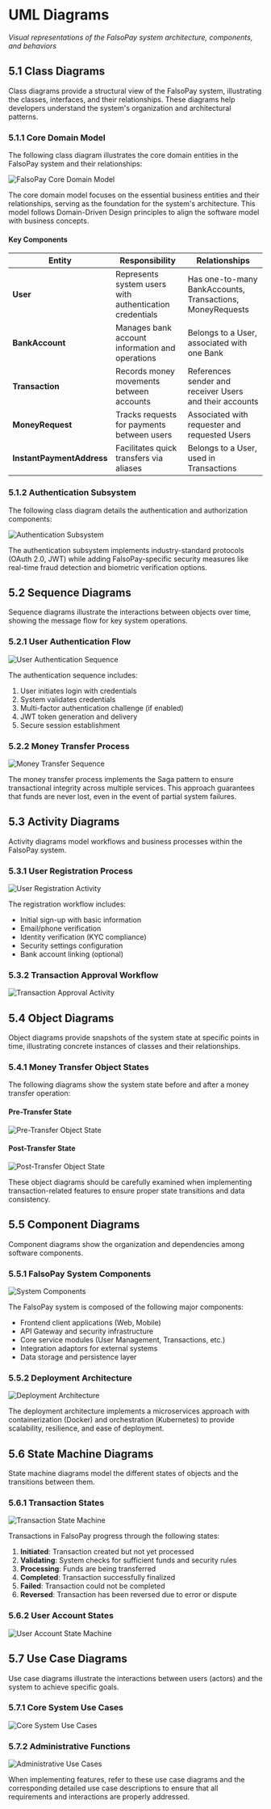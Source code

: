 <div class="section-divider">

# UML Diagrams

*Visual representations of the FalsoPay system architecture, components, and behaviors*

</div>

## 5.1 Class Diagrams

Class diagrams provide a structural view of the FalsoPay system, illustrating the classes, interfaces, and their relationships. These diagrams help developers understand the system's organization and architectural patterns.

### 5.1.1 Core Domain Model

The following class diagram illustrates the core domain entities in the FalsoPay system and their relationships:

![FalsoPay Core Domain Model](assets/diagrams/core-domain-model.png)

<div class="info-box">

The core domain model focuses on the essential business entities and their relationships, serving as the foundation for the system's architecture. This model follows Domain-Driven Design principles to align the software model with business concepts.

</div>

#### Key Components

| Entity | Responsibility | Relationships |
|--------|---------------|--------------|
| **User** | Represents system users with authentication credentials | Has one-to-many BankAccounts, Transactions, MoneyRequests |
| **BankAccount** | Manages bank account information and operations | Belongs to a User, associated with one Bank |
| **Transaction** | Records money movements between accounts | References sender and receiver Users and their accounts |
| **MoneyRequest** | Tracks requests for payments between users | Associated with requester and requested Users |
| **InstantPaymentAddress** | Facilitates quick transfers via aliases | Belongs to a User, used in Transactions |

### 5.1.2 Authentication Subsystem

The following class diagram details the authentication and authorization components:

![Authentication Subsystem](assets/diagrams/auth-subsystem.png)

<div class="technical-note">

The authentication subsystem implements industry-standard protocols (OAuth 2.0, JWT) while adding FalsoPay-specific security measures like real-time fraud detection and biometric verification options.

</div>

## 5.2 Sequence Diagrams

Sequence diagrams illustrate the interactions between objects over time, showing the message flow for key system operations.

### 5.2.1 User Authentication Flow

![User Authentication Sequence](assets/diagrams/auth-sequence.png)

The authentication sequence includes:
1. User initiates login with credentials
2. System validates credentials
3. Multi-factor authentication challenge (if enabled)
4. JWT token generation and delivery
5. Secure session establishment

### 5.2.2 Money Transfer Process

![Money Transfer Sequence](assets/diagrams/money-transfer-sequence.png)

<div class="best-practice">

The money transfer process implements the Saga pattern to ensure transactional integrity across multiple services. This approach guarantees that funds are never lost, even in the event of partial system failures.

</div>

## 5.3 Activity Diagrams

Activity diagrams model workflows and business processes within the FalsoPay system.

### 5.3.1 User Registration Process

![User Registration Activity](assets/diagrams/user-registration-activity.png)

The registration workflow includes:
- Initial sign-up with basic information
- Email/phone verification
- Identity verification (KYC compliance)
- Security settings configuration
- Bank account linking (optional)

### 5.3.2 Transaction Approval Workflow

![Transaction Approval Activity](assets/diagrams/transaction-approval-activity.png)

## 5.4 Object Diagrams

Object diagrams provide snapshots of the system state at specific points in time, illustrating concrete instances of classes and their relationships.

### 5.4.1 Money Transfer Object States

The following diagrams show the system state before and after a money transfer operation:

#### Pre-Transfer State

![Pre-Transfer Object State](assets/diagrams/pre-transfer-objects.png)

#### Post-Transfer State

![Post-Transfer Object State](assets/diagrams/post-transfer-objects.png)

<div class="warning-box">

These object diagrams should be carefully examined when implementing transaction-related features to ensure proper state transitions and data consistency.

</div>

## 5.5 Component Diagrams

Component diagrams show the organization and dependencies among software components.

### 5.5.1 FalsoPay System Components

![System Components](assets/diagrams/system-components.png)

The FalsoPay system is composed of the following major components:
- Frontend client applications (Web, Mobile)
- API Gateway and security infrastructure
- Core service modules (User Management, Transactions, etc.)
- Integration adaptors for external systems
- Data storage and persistence layer

### 5.5.2 Deployment Architecture

![Deployment Architecture](assets/diagrams/deployment-architecture.png)

<div class="technical-note">

The deployment architecture implements a microservices approach with containerization (Docker) and orchestration (Kubernetes) to provide scalability, resilience, and ease of deployment.

</div>

## 5.6 State Machine Diagrams

State machine diagrams model the different states of objects and the transitions between them.

### 5.6.1 Transaction States

![Transaction State Machine](assets/diagrams/transaction-states.png)

Transactions in FalsoPay progress through the following states:
1. **Initiated**: Transaction created but not yet processed
2. **Validating**: System checks for sufficient funds and security rules
3. **Processing**: Funds are being transferred
4. **Completed**: Transaction successfully finalized
5. **Failed**: Transaction could not be completed
6. **Reversed**: Transaction has been reversed due to error or dispute

### 5.6.2 User Account States

![User Account State Machine](assets/diagrams/user-account-states.png)

## 5.7 Use Case Diagrams

Use case diagrams illustrate the interactions between users (actors) and the system to achieve specific goals.

### 5.7.1 Core System Use Cases

![Core System Use Cases](assets/diagrams/core-use-cases.png)

### 5.7.2 Administrative Functions

![Administrative Use Cases](assets/diagrams/admin-use-cases.png)

<div class="best-practice">

When implementing features, refer to these use case diagrams and the corresponding detailed use case descriptions to ensure that all requirements and interactions are properly addressed.

</div> 